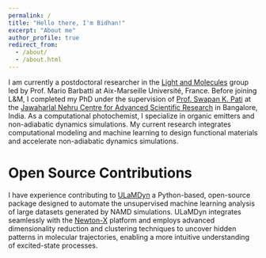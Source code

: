 ```yaml
---
permalink: /
title: "Hello there, I'm Bidhan!"
excerpt: "About me"
author_profile: true
redirect_from: 
  - /about/
  - /about.html
---
```


I am currently a postdoctoral researcher in the [Light and Molecules](https://barbatti.org/) group led by Prof. Mario Barbatti at Aix-Marseille Université, France. Before joining L&M, I completed my PhD under the supervision of [Prof. Swapan K. Pati](https://www.jncasr.ac.in/faculty/pati) at the [Jawaharlal Nehru Centre for Advanced Scientific Research](https://www.jncasr.ac.in/) in Bangalore, India. As a computational photochemist, I specialize in organic emitters and non-adiabatic dynamics simulations. My current research integrates computational modeling and machine learning to design functional materials and accelerate non-adiabatic dynamics simulations.

Open Source Contributions
======
I have experience contributing to [ULaMDyn](https://ulamdyn.com/index.html) a Python-based, open-source package designed to automate the unsupervised machine learning analysis of large datasets generated by NAMD simulations. ULaMDyn integrates seamlessly with the [Newton-X](https://newtonx.org/) platform and employs advanced dimensionality reduction and clustering techniques to uncover hidden patterns in molecular trajectories, enabling a more intuitive understanding of excited-state processes. 

